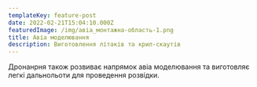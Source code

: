 ```yaml
---
templateKey: feature-post
date: 2022-02-21T15:04:10.000Z
featuredImage: /img/авіа_монтажна-область-1.png
title: Авіа моделювання
description: Виготовлення літаків та крил-скаутів
---
```


Дронанрня також розвиває напрямок авіа моделювання та виготовляє легкі дальнольоти для проведення розвідки.
